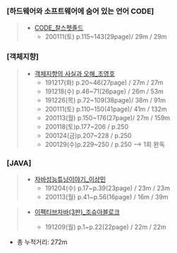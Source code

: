 ### [하드웨어와 소프트웨어에 숨어 있는 언어 CODE]

> - [CODE\_찰스펫졸드](https://github.com/DevLimK1/TIL/blob/master/%EB%8F%85%EC%84%9C%EB%A7%88%EB%9D%BC%ED%86%A4/CODE.md)
>   - 200111(토) p.115~143(29page)/ 29m / 29m

### [객체지향]

> - [객체지향의 사실과 오해\_조영호](https://github.com/DevLimK1/TIL/blob/master/%EB%8F%85%EC%84%9C%EB%A7%88%EB%9D%BC%ED%86%A4/%EA%B0%9D%EC%B2%B4%EC%A7%80%ED%96%A5%EC%9D%98_%EC%82%AC%EC%8B%A4%EA%B3%BC%EC%98%A4%ED%95%B4.md)
>   - 191217(화) p.20~46(27page) / 27m / 27m
>   - 191218(수) p.46~71(26page) / 26m / 53m
>   - 191226(목) p.72~109(38page)/ 38m / 91m
>   - 200111(토) p.110~150(41page)/ 41m / 132m
>   - 200113(월) p.150~176(27page)/ 27m / 159m
>   - 200118(토)p.177~206 / p.250
>   * 200124(금)p.207~228 / p.250
>   * 200129(수)p.229~250 / p.250 --> 1회 완독

### [JAVA]

> - [자바성능튜닝이야기\_이상민](https://github.com/DevLimK1/TIL/blob/master/%EB%8F%85%EC%84%9C%EB%A7%88%EB%9D%BC%ED%86%A4/%EC%9E%90%EB%B0%94%EC%84%B1%EB%8A%A5%ED%8A%9C%EB%8B%9D%EC%9D%B4%EC%95%BC%EA%B8%B0_%EC%9D%B4%EC%83%81%EB%AF%BC.md)
>   - 191204(수) p.17~p.39(23page) / 23m / 23m
>   - 200113(월) p.41~p.56(16page) / 16m / 39m

> - [이펙티브자바(3판)\_조슈아블로크](https://github.com/DevLimK1/TIL/blob/master/%EB%8F%85%EC%84%9C%EB%A7%88%EB%9D%BC%ED%86%A4/%EC%9D%B4%ED%8E%99%ED%8B%B0%EB%B8%8C%EC%9E%90%EB%B0%943-E.md)
>
>   - 191209(월) p.1~p.22(22page) / 22m / 22m

- 총 누적거리: 272m
